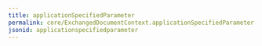 ```yaml
---
title: applicationSpecifiedParameter
permalink: core/ExchangedDocumentContext.applicationSpecifiedParameter.html
jsonid: applicationspecifiedparameter
---
```

